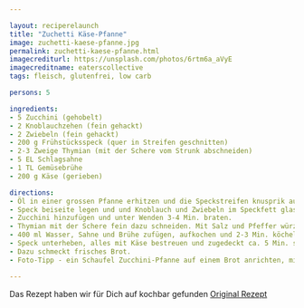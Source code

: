 ```yaml
---

layout: reciperelaunch
title: "Zuchetti Käse-Pfanne"
image: zuchetti-kaese-pfanne.jpg
permalink: zuchetti-kaese-pfanne.html
imagecrediturl: https://unsplash.com/photos/6rtm6a_aVyE
imagecreditname: eaterscollective
tags: fleisch, glutenfrei, low carb

persons: 5

ingredients:
- 5 Zucchini (gehobelt)
- 2 Knoblauchzehen (fein gehackt)
- 2 Zwiebeln (fein gehackt)
- 200 g Frühstücksspeck (quer in Streifen geschnitten)
- 2-3 Zweige Thymian (mit der Schere vom Strunk abschneiden)
- 5 EL Schlagsahne
- 1 TL Gemüsebrühe
- 200 g Käse (gerieben)

directions:
- Öl in einer grossen Pfanne erhitzen und die Speckstreifen knusprik ausbraten.
- Speck beiseite legen und und Knoblauch und Zwiebeln im Speckfett glasig andünsten.
- Zucchini hinzufügen und unter Wenden 3-4 Min. braten. 
- Thymian mit der Schere fein dazu schneiden. Mit Salz und Pfeffer würzen. 
- 400 ml Wasser, Sahne und Brühe zufügen, aufkochen und 2-3 Min. köcheln lassen. 
- Speck unterheben, alles mit Käse bestreuen und zugedeckt ca. 5 Min. schmelzen lassen.
- Dazu schmeckt frisches Brot.
- Foto-Tipp - ein Schaufel Zucchini-Pfanne auf einem Brot anrichten, mit Thymian bestreuen und bei Tageslicht von oben fotografieren.

---
```


Das Rezept haben wir für Dich auf kochbar gefunden [Original Rezept](
https://www.kochbar.de/rezept/56545/Zucchini-Kaese-Pfanne-mit-Bacon.html)